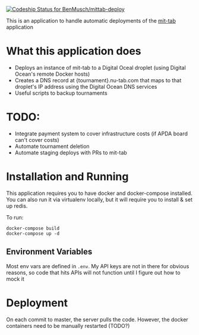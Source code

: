 [ ![Codeship Status for BenMusch/mittab-deploy](https://app.codeship.com/projects/a04919f0-41c5-0135-d736-06284f5b6d31/status?branch=master)](https://app.codeship.com/projects/230129)

This is an application to handle automatic deployments of the
[mit-tab](https://github.com/jolynch/mit-tab/) application

# What this application does

- Deploys an instance of mit-tab to a Digital Oceal droplet (using Digital
  Ocean's remote Docker hosts)
- Creates a DNS record at {tournament}.nu-tab.com that maps to that droplet's IP
  address using the Digital Ocean DNS services
- Useful scripts to backup tournaments


# TODO:
- Integrate payment system to cover infrastructure costs (if APDA board can't cover costs)
- Automate tournament deletion
- Automate staging deploys with PRs to mit-tab


# Installation and Running

This application requires you to have docker and docker-compose installed. You
can also run it via virtualenv locally, but it will require you to install & set
up redis.

To run:

```
docker-compose build
docker-compose up -d
```

## Environment Variables

Most env vars are defined in `.env`. My API keys are not in there for
obvious reasons, so code that hits APIs will not function until I figure out how
to mock it

# Deployment

On each commit to master, the server pulls the code. However, the docker
containers need to be manually restarted (TODO?)
